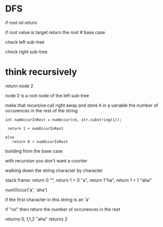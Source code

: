 # DFS

if root nil return

if root value is target return the root # base case

check left sub-tree

check right sub-tree

# think recursively

return node 2

node 2 is a root node of the left sub-tree

make that recursive call right away and store it in a variable the number of occurences in the rest of the string

``` int numOccurInRest = numOccur(ch, str.substring(1)); ```

``` return 1 + numOccurInRest```

``` 
else
   return 0 + numOccurInRest
```

building from the base case 

with recursion you don't want a counter

walking down the string character by character

stack frame: return 0 "", return 1 + 0 "a", return 1"ha", return 1 + 1 "aha"

numOccur('a', 'aha')
   
if the first character in this string is an 'a'

if "no" then return the number of occurences in the rest

returns 0, 1,1,2 "aha" returns 2


